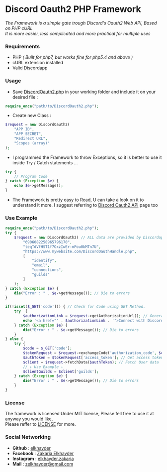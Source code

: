 # Discord Oauth2 PHP Framework
*The Framework is a simple gate trough Discord's Oauth2 Web API, Based on PHP cURL  
It is more easier, less complicated and more practical for multiple uses*

### **Requirements**

 - PHP *( Built for php7, but works fine for php5.4 and above )*
 - cURL extension installed
 - Valid Discordapp

### **Usage**

- Save [DiscordOauth2.php](https://github.com/elkhayder/Discord-Oauth2/blob/master/DiscordOauth2.php "DiscordOauth2.php on Github") in your working folder and include it on your desired file :
```php
require_once("path/to/DiscordOauth2.php");
```
- Create new Class :
```php
$request = new DiscordOauth2(
    "APP ID",
    "APP SECRET",
    "Redirect URL",
    "Scopes (array)"
);
```
- I programmed the Framework to throw Exceptions, so it is better to use it inside Try / Catch statements ...
```php
try {
    // Program Code
} catch (Exception $e) {
    echo $e->getMessage();
}
```
- The Framework is pretty easy to Read, U can take a look on it to understand it more. I suggest referring to [Discord Oauth2 API](https://discordapp.com/developers/docs/topics/oauth2) page too
### **Use Example**
```php
require_once("path/to/DiscordOauth2.php");
try {
    $request = new DiscordOauth2( // ALL data are provided by Discordapp.com
        "6906082258965796170", 
        "teqTdVfHST1f7OxzIwEr-mPou0bMTn7U",
        "https://www.mywebsite.com/DiscordOauthHandle.php",
        [
            "identify",
            "email",
            "connections",
            "guilds"
        ]
    );
} catch (Exception $e) {
    die("Error : " . $e->getMessage()); // Die to errors
}

if(!isset($_GET['code'])) { // Check for Code using GET Method.
    try  {
        $authorizationLink = $request->getAuthorizationUrl(); // Generate Authorization link
        echo '<a href="' . $authorizationLink . '">Connect with Discord</a>'; // Prints Auth link as a HTML link
    } catch (Exception $e) {
        die("Error : " . $e->getMessage()); // Die to errors
    }
} else {
    try {
        $code = $_GET['code'];
        $tokenRequest = $request->exchangeCode('authorization_code', $code); // Returns array
        $authToken = $tokenRequest['access_token']; // Get access token from tokens request
        $client = $request->fetchData($authToken); // Fetch User data
        // ↓ Use Example ↓
        $clientGuilds = $client['guilds'];
    } catch (Exception $e) {
        die("Error : " . $e->getMessage()); // Die to errors
    }
}
```

### **License**
The framework is licensed Under MIT license, Please fell free to use it at anyway you would like,   
Please reffer to [LICENSE](https://github.com/elkhayder/Discord-Oauth2/blob/master/LICENSE "LICENSE") for more.

### **Social Networking**
- **Github** : [elkhayder](https://www.github.com/elkhayder)
- **Facebook** : [Zakaria Elkhayder](https://www.facebook.com/ElkhayDerZakaria.II)
- **Instagram** : [elkhayder.zakaria](https://www.instagram.com/elkhayder.zakaria/)
- **Mail** : [zelkhayder@gmail.com](mailto:zelkhayder@gmail.com)
